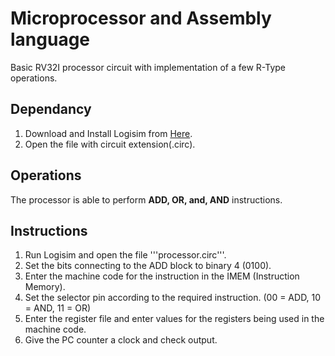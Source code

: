 # Microprocessor and Assembly language
Basic RV32I processor circuit with implementation of a few R-Type operations.

## Dependancy
1. Download and Install Logisim from [Here](https://logisim.en.uptodown.com/windows).
2. Open the file with circuit extension(.circ).

## Operations
The processor is able to perform **ADD, OR, and, AND** instructions.

## Instructions
1. Run Logisim and open the file '''processor.circ'''.
2. Set the bits connecting to the ADD block to binary 4 (0100).
3. Enter the machine code for the instruction in the IMEM (Instruction Memory).
4. Set the selector pin according to the required instruction. (00 = ADD, 10 = AND, 11 = OR)
5. Enter the register file and enter values for the registers being used in the machine code.
6. Give the PC counter a clock and check output.

